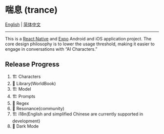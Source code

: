 # 喘息 (trance) 

[English](README_CN.md) | [简体中文](README_CN.md) 

---

This is a [React Native](https://github.com/facebook/react-native) and [Expo](https://github.com/expo/expo) Android and iOS application project. The core design philosophy is to lower the usage threshold, making it easier to engage in conversations with “AI Characters.”

## Release Progress

1. 🏗️ Characters
2. 🚧 Library(WorldBook)
3. 🏗️ Model
4. 🏗️ Prompts
5. 🚧 Regex
6. 🚧 Resonance(community)
7. 🏗️ i18n(English and simplified Chinese are currently supported in development)
8. 🚧 Dark Mode
